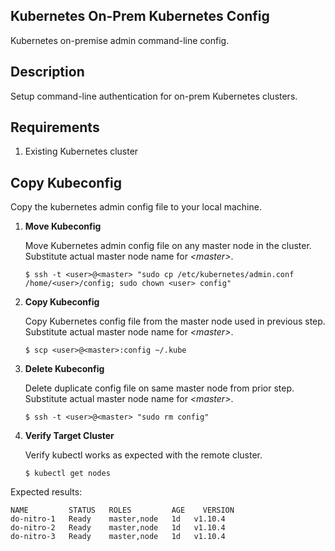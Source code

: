 ## Kubernetes On-Prem Kubernetes Config ##

Kubernetes on-premise admin command-line config.

## Description ##

Setup command-line authentication for on-prem Kubernetes clusters.

## Requirements ##

1. Existing Kubernetes cluster 

## Copy Kubeconfig ##

Copy the kubernetes admin config file to your local machine.  

1. __Move Kubeconfig__ 

   Move Kubernetes admin config file on any master node in the cluster.  Substitute actual master node name for _\<master\>_.

   `$ ssh -t <user>@<master> "sudo cp /etc/kubernetes/admin.conf /home/<user>/config; sudo chown <user> config"`

2. __Copy Kubeconfig__ 

   Copy Kubernetes config file from the master node used in previous step.  Substitute actual master node name for _\<master\>_.

   `$ scp <user>@<master>:config ~/.kube`

1. __Delete Kubeconfig__ 

   Delete duplicate config file on same master node from prior step.  Substitute actual master node name for _\<master\>_.

   `$ ssh -t <user>@<master> "sudo rm config"`


3. __Verify Target Cluster__

   Verify kubectl works as expected with the remote cluster.

   `$ kubectl get nodes` 

Expected results:
```
NAME         STATUS   ROLES         AGE    VERSION
do-nitro-1   Ready    master,node   1d   v1.10.4
do-nitro-2   Ready    master,node   1d   v1.10.4
do-nitro-3   Ready    master,node   1d   v1.10.4
```